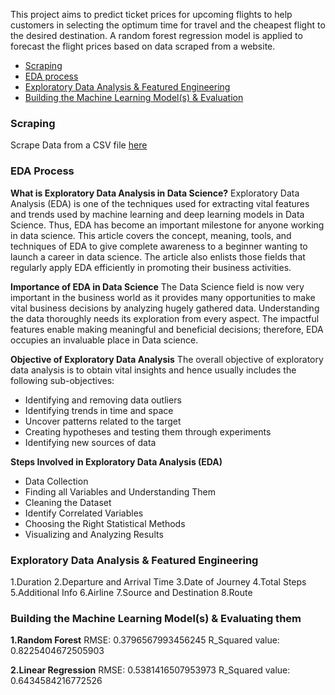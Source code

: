 This project aims to predict ticket prices for upcoming flights to help customers in selecting the optimum time for travel and the cheapest flight to the desired destination. A random forest regression model is applied to forecast the flight prices based on data scraped from a website.

- [Scraping](url)
- [EDA process](url)
- [Exploratory Data Analysis & Featured Engineering](url)
- [Building the Machine Learning Model(s) & Evaluation](url)

### Scraping 
Scrape Data from a CSV file [here](https://www.kaggle.com/datasets/nikhilmittal/flight-fare-prediction-mh)

### EDA Process

**What is Exploratory Data Analysis in Data Science?**
Exploratory Data Analysis (EDA) is one of the techniques used for extracting vital features and trends used by machine learning and deep learning models in Data Science. Thus, EDA has become an important milestone for anyone working in data science. This article covers the concept, meaning, tools, and techniques of EDA to give complete awareness to a beginner wanting to launch a career in data science. The article also enlists those fields that regularly apply EDA efficiently in promoting their business activities.  

**Importance of EDA in Data Science**
The Data Science field is now very important in the business world as it provides many opportunities to make vital business decisions by analyzing hugely gathered data. Understanding the data thoroughly needs its exploration from every aspect. The impactful features enable making meaningful and beneficial decisions; therefore, EDA occupies an invaluable place in Data science.

**Objective of Exploratory Data Analysis**
The overall objective of exploratory data analysis is to obtain vital insights and hence usually includes the following sub-objectives: 

- Identifying and removing data outliers
- Identifying trends in time and space
- Uncover patterns related to the target
- Creating hypotheses and testing them through experiments
- Identifying new sources of data 

**Steps Involved in Exploratory Data Analysis (EDA)**

- Data Collection
- Finding all Variables and Understanding Them
- Cleaning the Dataset
- Identify Correlated Variables
- Choosing the Right Statistical Methods
- Visualizing and Analyzing Results

### Exploratory Data Analysis & Featured Engineering
1.Duration
2.Departure and Arrival Time
3.Date of Journey
4.Total Steps
5.Additional Info
6.Airline
7.Source and Destination
8.Route

### Building the Machine Learning Model(s) & Evaluating them
**1.Random Forest**
RMSE: 0.3796567993456245
R_Squared value: 0.8225404672505903

**2.Linear Regression**
RMSE: 0.5381416507953973
R_Squared value: 0.6434584216772526
